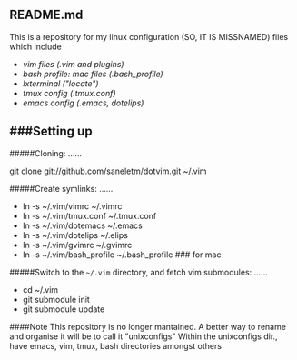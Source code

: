 README.md
-----------------------
This is a repository for my linux configuration (SO, IT IS MISSNAMED)
files which include  

 * _vim files (.vim and plugins)_
 * _bash profile: mac files (.bash_profile)_
 * _lxterminal ("locate")_
 * _tmux config (.tmux.conf)_
 * _emacs config (.emacs, dotelips)_

###Setting up
---

#####Cloning:
......

  git clone git://github.com/saneletm/dotvim.git ~/.vim

#####Create symlinks:
......

  * ln -s ~/.vim/vimrc ~/.vimrc
  * ln -s ~/.vim/tmux.conf ~/.tmux.conf 
  * ln -s ~/.vim/dotemacs ~/.emacs
  * ln -s ~/.vim/dotelips ~/.elips
  * ln -s ~/.vim/gvimrc ~/.gvimrc
  * ln -s ~/.vim/bash_profile ~/.bash_profile ### for mac 

#####Switch to the `~/.vim` directory, and fetch vim submodules:
......

  * cd ~/.vim
  * git submodule init
  * git submodule update

####Note
  This repository is no longer mantained. 
  A better way to rename and organise it will be
  to call it "unixconfigs"
  Within the unixconfigs dir., have emacs, vim, tmux,
  bash directories amongst others
